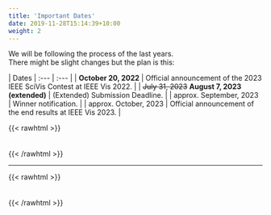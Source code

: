 ```yaml
---
title: 'Important Dates'
date: 2019-11-28T15:14:39+10:00
weight: 2
---
```


We will be following the process of the last years.  
There might be slight changes but the plan is this:

| Dates
| :---        |    :---   |
| **October 20, 2022** |  Official announcement of the 2023 IEEE SciVis Contest at IEEE Vis 2022.  |
| ~~July 31, 2023~~ **August 7, 2023 (extended)** |  (Extended) Submission Deadline.  |
| approx. September, 2023 |  Winner notification.  |
| approx. October, 2023 | Official announcement of the end results at IEEE Vis 2023. |  

{{< rawhtml >}}
<div style="height:  20px"></div>
{{< /rawhtml >}} 

----------   

{{< rawhtml >}}
<div style="height:  20px"></div>
{{< /rawhtml >}}